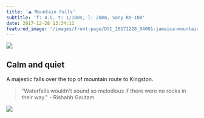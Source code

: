 ```yaml
---
title: '⛰ Mountain Falls'
subtitle: 'f: 4.5, t: 1/100s, l: 28mm, Sony RX-100'
date: 2017-12-28 13:34:11
featured_image: '/images/front-page/DSC_20171228_04001-jamaica-mountain-falls-1600x1100.jpg'
---
```


![](/images/front-page/DSC_20171228_04001-jamaica-mountain-falls-1600x1100.jpg)

## Calm and quiet
A majestic falls over the top of mountain route to Kingston.

> "Waterfalls wouldn't sound so melodious if there were no rocks in their way." - Rishabh Gautam

<div class="gallery" data-columns="3">
	<img src="/images/2017-12/DSC_20171228_04003-jamaica-mountain-falls-1600x1100.jpg">
</div>
